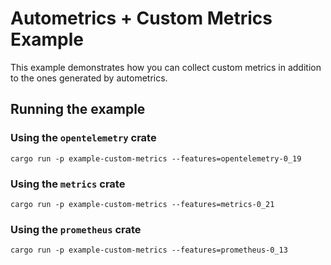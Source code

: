 # Autometrics + Custom Metrics Example

This example demonstrates how you can collect custom metrics in addition to the ones generated by autometrics.

## Running the example

### Using the `opentelemetry` crate

```shell
cargo run -p example-custom-metrics --features=opentelemetry-0_19
```

### Using the `metrics` crate

```shell
cargo run -p example-custom-metrics --features=metrics-0_21
```

### Using the `prometheus` crate

```shell
cargo run -p example-custom-metrics --features=prometheus-0_13
```
